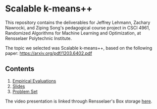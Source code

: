 # Scalable k-means++

This repository contains the deliverables for Jeffrey Lehmann, Zachary Nawrocki, and Ziping Song's pedagogical course project in CSCI 4961, Randomized Algorithms for Machine Learning and Optimization, at Rensselaer Polytechnic Institute. <br>

The topic we selected was Scalable k-means++, based on the following paper: https://arxiv.org/pdf/1203.6402.pdf

## Contents
1. [Empirical Evaluations](https://github.com/eddie1208/Scalable-K-Means-plus-plus/tree/main/empirical_evaluation)
2. [Slides](https://github.com/eddie1208/Scalable-K-Means-plus-plus/blob/main/MLOPT%20Project%20Presentation.pdf)
3. [Problem Set](https://github.com/eddie1208/Scalable-K-Means-plus-plus/blob/main/Scalable_K_means_Problem_Set.pdf)

The video presentation is linked through Rensselaer's Box storage [here]().
